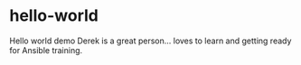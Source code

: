 # hello-world
Hello world demo
Derek is a great person... loves to learn and getting ready for Ansible training.
